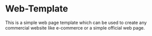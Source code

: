 # Web-Template
This is a simple web page template which can be used to create any commercial website like e-commerce or a simple official web page.
